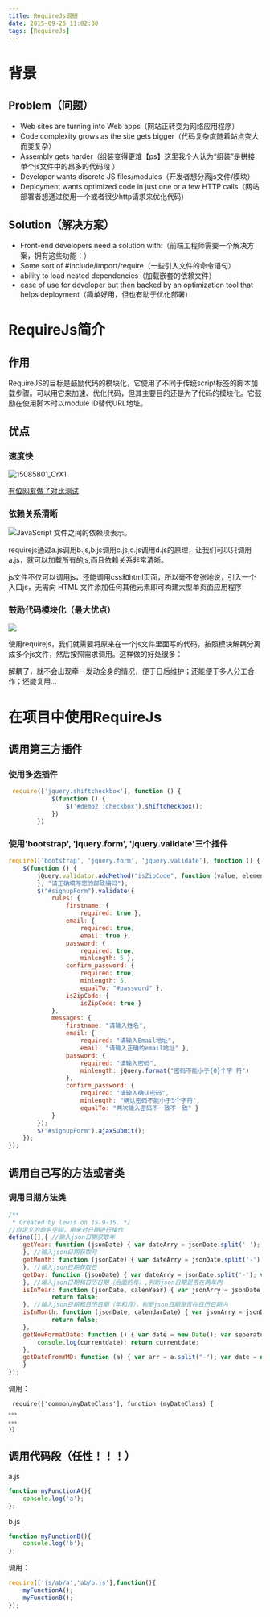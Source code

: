 ```yaml
---
title: RequireJs调研
date: 2015-09-26 11:02:00
tags: [RequireJs]
---
```


# 背景

## Problem（问题）

*   Web sites are turning into Web apps（网站正转变为网络应用程序）
*   Code complexity grows as the site gets bigger（代码复杂度随着站点变大而变复杂）
*   Assembly gets harder（组装变得更难【ps】这里我个人认为“组装”是拼接单个js文件中的昂多的代码段 ）
*   Developer wants discrete JS files/modules（开发者想分离js文件/模块）
*   Deployment wants optimized code in just one or a few HTTP calls（网站部署者想通过使用一个或者很少http请求来优化代码）

## Solution（解决方案） 

*   Front-end developers need a solution with:（前端工程师需要一个解决方案，拥有这些功能：）
*   Some sort of #include/import/require（一些引入文件的命令语句）
*   ability to load nested dependencies（加载嵌套的依赖文件）
*   ease of use for developer but then backed by an optimization tool that helps deployment（简单好用，但也有助于优化部署） 

<!--more-->

# RequireJs简介

## 作用 

RequireJS的目标是鼓励代码的模块化，它使用了不同于传统script标签的脚本加载步骤。可以用它来加速、优化代码，但其主要目的还是为了代码的模块化。它鼓励在使用脚本时以module ID替代URL地址。

## 优点 

### 速度快

![15085801_CrX1](http://images.cnitblog.com/blog/139239/201408/131435005307505.png "15085801_CrX1")

[有位网友做了对比测试](http://www.cnblogs.com/powertoolsteam/p/RequireJS_wijmo.html)

### 依赖关系清晰

![JavaScript 文件之间的依赖项表示。](http://wwwimages.adobe.com/content/dam/Adobe/en/devnet/html5/articles/javascript-architecture-requirejs-dependency-management/fig01.png "JavaScript 文件之间的依赖项表示。")

requirejs通过a.js调用b.js,b.js调用c.js,c.js调用d.js的原理，让我们可以只调用a.js，就可以加载所有的js,而且依赖关系非常清晰。  

js文件不仅可以调用js，还能调用css和html页面，所以毫不夸张地说，引入一个入口js，无需向 HTML 文件添加任何其他元素即可构建大型单页面应用程序

### 鼓励代码模块化（最大优点）

![](https://ws1.sinaimg.cn/large/83900b4egw1f9yh3r2e1xj209907zjrt.jpg)

使用requirejs，我们就需要将原来在一个js文件里面写的代码，按照模块解耦分离成多个js文件，然后按照需求调用。这样做的好处很多：

解耦了，就不会出现牵一发动全身的情况，便于日后维护；还能便于多人分工合作；还能复用...

# 在项目中使用RequireJs

## 调用第三方插件

### 使用多选插件

```js
 require(['jquery.shiftcheckbox'], function () {
            $(function () {
                $('#demo2 :checkbox').shiftcheckbox();
            })
        })
```

### 使用'bootstrap', 'jquery.form', 'jquery.validate'三个插件

```js
require(['bootstrap', 'jquery.form', 'jquery.validate'], function () {
    $(function () {
        jQuery.validator.addMethod("isZipCode", function (value, element) { var tel = /^[0-9]{6}$/; return this.optional(element) || (tel.test(value));
        }, "请正确填写您的邮政编码");
        $("#signupForm").validate({
            rules: {
                firstname: {
                    required: true },
                email: {
                    required: true,
                    email: true },
                password: {
                    required: true,
                    minlength: 5 },
                confirm_password: {
                    required: true,
                    minlength: 5,
                    equalTo: "#password" },
                isZipCode: {
                    isZipCode: true }
            },
            messages: {
                firstname: "请输入姓名",
                email: {
                    required: "请输入Email地址",
                    email: "请输入正确的email地址" },
                password: {
                    required: "请输入密码",
                    minlength: jQuery.format("密码不能小于{0}个字 符")
                },
                confirm_password: {
                    required: "请输入确认密码",
                    minlength: "确认密码不能小于5个字符",
                    equalTo: "两次输入密码不一致不一致" }
            }
        });
        $("#signupForm").ajaxSubmit();
    });
});
```

## 调用自己写的方法或者类

### 调用日期方法类

```js
/**
 * Created by lewis on 15-9-15. */
//自定义的命名空间，用来对日期进行操作
define([],{ //输入json日期获取年
    getYear: function (jsonDate) { var dateArry = jsonDate.split('-'); var jsonyear = parseInt(dateArry[0]); return jsonyear;
    }, //输入json日期获取月
    getMonth: function (jsonDate) { var dateArry = jsonDate.split('-'); var jsonmonth = parseInt(dateArry[1]); return jsonmonth;
    }, //输入json日期获取日
    getDay: function (jsonDate) { var dateArry = jsonDate.split('-'); var jsonday = parseInt(dateArry[2]); return jsonday;
    }, //输入json日期和日历日期（后面的年）,判断json日期是否在两年内
    isInYear: function (jsonDate, calenYear) { var jsonArry = jsonDate.split('-'); var jsonyear = parseInt(jsonArry[0]); if (jsonyear == calenYear || jsonyear == (calenYear - 1)) return true; else
            return false;
    }, //输入json日期和日历日期（年和月），判断json日期是否在日历日期内
    isInMonth: function (jsonDate, calendarDate) { var jsonArry = jsonDate.split('-'); var jsonyear = parseInt(jsonArry[0]); var jsonmonth = parseInt(jsonArry[1]); var calenArry = calendarDate.split('-'); var calenyear = parseInt(calenArry[0]); var calenmonth = parseInt(calenArry[1]); if (jsonyear == calenyear && jsonmonth == calenmonth) return true; else
            return false;
    },
    getNowFormatDate: function () { var date = new Date(); var seperator = "-"; var year = date.getFullYear(); var month = date.getMonth() + 1; var strDate = date.getDate(); var currentdate = year + seperator + month + seperator + strDate;
        console.log(currentdate); return currentdate;
    },
    getDateFromYMD: function (a) { var arr = a.split("-"); var date = new Date(arr[0], arr[1], arr[2]); return date;
    }
});
```

调用：

```
 require(['common/myDateClass'], function (myDateClass) {
。。。
。。。
}）
```

## 调用代码段（任性！！！）

a.js

```js
function myFunctionA(){
    console.log('a');
};
```

b.js

```js
function myFunctionB(){
    console.log('b');
};
```

调用：

```js
require(['js/ab/a','ab/b.js'],function(){
    myFunctionA();
    myFunctionB();
});
```